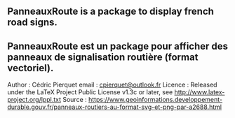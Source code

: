 PanneauxRoute is a package to display french road signs.
----------------------------------------------------------------------------------------------------
PanneauxRoute est un package pour afficher des panneaux de signalisation routière (format vectoriel).
-----------------------------------------------------------------------------------------------------
Author : Cédric Pierquet
email : cpierquet@outlook.fr
Licence : Released under the LaTeX Project Public License v1.3c or later, see http://www.latex-project.org/lppl.txt
Source : https://www.geoinformations.developpement-durable.gouv.fr/panneaux-routiers-au-format-svg-et-png-par-a2688.html